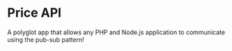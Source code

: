 Price API
=========

A polyglot app that allows any PHP and Node.js application to communicate using the pub-sub pattern!
